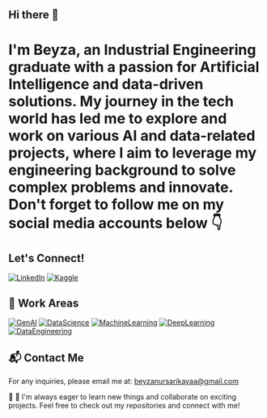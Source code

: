## Hi there 👋

# I'm Beyza, an Industrial Engineering graduate with a passion for Artificial Intelligence and data-driven solutions. My journey in the tech world has led me to explore and work on various AI and data-related projects, where I aim to leverage my engineering background to solve complex problems and innovate. Don't forget to follow me on my social media accounts below 👇

## Let's Connect!
[![LinkedIn](https://img.shields.io/badge/LinkedIn-blue?style=for-the-badge&logo=linkedin)](https://www.linkedin.com/in/beyza-nur-sarikaya/)
[![Kaggle](https://img.shields.io/badge/Kaggle-blue?style=for-the-badge&logo=kaggle)](https://www.kaggle.com/beyzanursarkaya)

## 🤖 Work Areas
[![GenAI](https://img.shields.io/badge/GenAI-blue?style=for-the-badge)](https://en.wikipedia.org/wiki/Generative_AI)
[![DataScience](https://img.shields.io/badge/DataScience-yellow?style=for-the-badge)](https://en.wikipedia.org/wiki/Data_science)
[![MachineLearning](https://img.shields.io/badge/MachineLearning-orange?style=for-the-badge)](https://en.wikipedia.org/wiki/Machine_learning)
[![DeepLearning](https://img.shields.io/badge/DeepLearning-red?style=for-the-badge)](https://en.wikipedia.org/wiki/Deep_learning)
[![DataEngineering](https://img.shields.io/badge/DataEngineering-green?style=for-the-badge)](https://en.wikipedia.org/wiki/Data_engineering)

## 📬 Contact Me
For any inquiries, please email me at: [beyzanursarikayaa@gmail.com](mailto:beyzanursarikayaa@gmail.com)

🚀 🌟 I'm always eager to learn new things and collaborate on exciting projects. Feel free to check out my repositories and connect with me!
